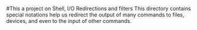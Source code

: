 #This a project on Shell, I/O Redirections and filters
This directory contains special notations help us redirect the output of many commands to files, devices, and even to the input of other commands.
